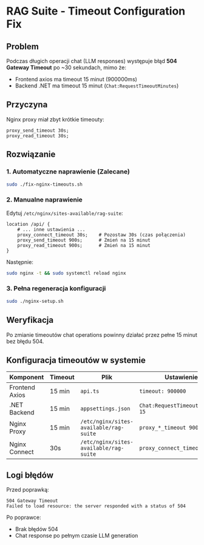 # RAG Suite - Timeout Configuration Fix

## Problem
Podczas długich operacji chat (LLM responses) występuje błąd **504 Gateway Timeout** po ~30 sekundach, mimo że:
- Frontend axios ma timeout 15 minut (900000ms)
- Backend .NET ma timeout 15 minut (`Chat:RequestTimeoutMinutes`)

## Przyczyna
Nginx proxy miał zbyt krótkie timeouty:
```nginx
proxy_send_timeout 30s;
proxy_read_timeout 30s;
```

## Rozwiązanie

### 1. **Automatyczne naprawienie (Zalecane)**
```bash
sudo ./fix-nginx-timeouts.sh
```

### 2. **Manualne naprawienie**
Edytuj `/etc/nginx/sites-available/rag-suite`:
```nginx
location /api/ {
    # ... inne ustawienia ...
    proxy_connect_timeout 30s;    # Pozostaw 30s (czas połączenia)
    proxy_send_timeout 900s;      # Zmień na 15 minut
    proxy_read_timeout 900s;      # Zmień na 15 minut
}
```

Następnie:
```bash
sudo nginx -t && sudo systemctl reload nginx
```

### 3. **Pełna regeneracja konfiguracji**
```bash
sudo ./nginx-setup.sh
```

## Weryfikacja
Po zmianie timeoutów chat operations powinny działać przez pełne 15 minut bez błędu 504.

## Konfiguracja timeoutów w systemie

| Komponent | Timeout | Plik | Ustawienie |
|-----------|---------|------|------------|
| Frontend Axios | 15 min | `api.ts` | `timeout: 900000` |
| .NET Backend | 15 min | `appsettings.json` | `Chat:RequestTimeoutMinutes: 15` |
| Nginx Proxy | 15 min | `/etc/nginx/sites-available/rag-suite` | `proxy_*_timeout 900s` |
| Nginx Connect | 30s | `/etc/nginx/sites-available/rag-suite` | `proxy_connect_timeout 30s` |

## Logi błędów
Przed poprawką:
```
504 Gateway Timeout
Failed to load resource: the server responded with a status of 504
```

Po poprawce:
- Brak błędów 504
- Chat response po pełnym czasie LLM generation
